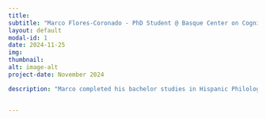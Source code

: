 ```yaml
---
title: 
subtitle: "Marco Flores-Coronado - PhD Student @ Basque Center on Cognition, Brain and Language"
layout: default
modal-id: 1
date: 2024-11-25
img: 
thumbnail: 
alt: image-alt
project-date: November 2024

description: "Marco completed his bachelor studies in Hispanic Philology and Literature at the National Autonomous University of Mexico. There, he carried out his own research project funded by the Psychology School regarding reading abilities in children with Autism Spectrum Disorder and eyetracking. Afterwards, he completed an MSc in Computational Modeling and Scientific Calculus with a specialization in robotics at the Autonomous University of Morelos State (UAEM), Mexico. During this period, he developed a computer model that simulated Cortical connections between different brain areas, and that accounts for audiovisual integration during speech perception. Soon after, he won a Caixa INPhINIT doctoral grant to continue his studies with a PhD in Cognitive Neurosciences at the Basque Center on Cognition Brain and Language (BCBL) and the University of the Basque Country (UPV-EHU) within the Signal Processing in Neuroimaging research group, and the Speech and Bilingualism group. Currently, he is developing analysis methods to improve MRI signal quality during overt speech production experiments. This will hinder investigation in speech production with MRI. His research interest is language processing but he follows a multidisciplinary perspective including tools from robotics, signal engineering, cognitive sciences, and computer science."


---
```



